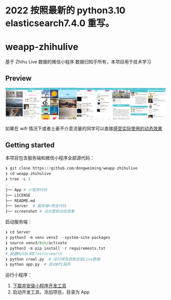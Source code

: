 <!--
 * @Author: wuqianying
 * @Date: 2022-10-29 11:21:47
 * @LastEditors: wuqianying
 * @LastEditTime: 2022-11-05 01:19:17
-->

# 2022 按照最新的 python3.10 elasticsearch7.4.0 重写。

# weapp-zhihulive

基于 Zhihu Live 数据的微信小程序.数据归知乎所有，本项目用于技术学习

## Preview

![设计图](./screenshot/zhihulive.png)

如果在 wifi 情况下或者土豪不介意流量的同学可以直接[感受实际使用的动态效果](./screenshot/zhihulive.gif)

## Getting started

本项目包含服务端和微信小程序全部源代码：

```python
❯ git clone https://github.com/dongweiming/weapp-zhihulive
❯ cd weapp-zhihulive
❯ tree -L 1
.
├── App # 小程序代码
├── LICENSE
├── README.md
├── Server  # 服务端+爬虫代码
├── screenshot # 设计图和动态效果
```

启动服务端：

```python
❯ cd Server
❯ python3 -m venv venv3 --system-site-packages
❯ source venv3/bin/activate
❯ python3 -m pip install -r requirements.txt
# 配置MySQL和Elasticsearch
❯ python crawl.py  # 运行爬虫获取全部Live数据
❯ python app.py  # 启动API服务
```

运行小程序：

1. [下载并安装小程序开发工具](https://mp.weixin.qq.com/debug/wxadoc/dev/devtools/download.html)
2. 启动开发工具，添加项目，目录为 App
